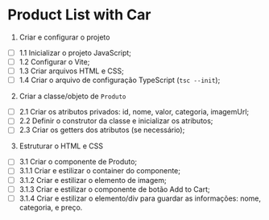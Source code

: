 # Product List with Car
1. Criar e configurar o projeto
- [ ] 1.1 Inicializar o projeto JavaScript;
- [ ] 1.2 Configurar o Vite;
- [ ] 1.3 Criar arquivos HTML e CSS;
- [ ] 1.4 Criar o arquivo de configuração TypeScript (`tsc --init`);

2. Criar a classe/objeto de `Produto`
- [ ] 2.1 Criar os atributos privados: id, nome, valor, categoria, imagemUrl;
- [ ] 2.2 Definir o construtor da classe e inicializar os atributos;
- [ ] 2.3 Criar os getters dos atributos (se necessário);

3. Estruturar o HTML e CSS
- [ ] 3.1 Criar o componente de Produto;
- [ ] 3.1.1 Criar e estilizar o container do componente;
- [ ] 3.1.2 Criar e estilizar o elemento de imagem;
- [ ] 3.1.3 Criar e estilizar o componente de botão Add to Cart;
- [ ] 3.1.4 Criar e estilizar o elemento/div para guardar as informações: nome, categoria, e preço.